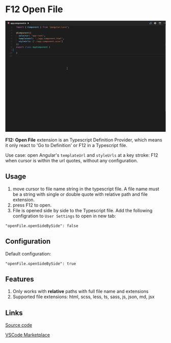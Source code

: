 # F12 Open File

![F12 Open File](./f12.gif)

**F12: Open File** extension is an Typescript Definition Provider, which means it only react to 'Go to Definition' or F12 in a Typescript file.

Use case: open Angular's `templateUrl` and `styleUrls` at a key stroke: F12 when cursor is within the url quotes, without any configuration.

## Usage

1.  move cursor to file name string in the typescript file. A file name must be a string with single or double quote with relative path and file extension.
2.  press F12 to open.
3.  File is opened side by side to the Typescript file. Add the following configration to `User Settings` to open in new tab:

```
"openFile.openSideBySide": false
```

## Configuration

Default configuration:

```
"openFile.openSideBySide": true
```

## Features

1.  Only works with **relative** paths with full file name and extensions
1.  Supported file extensions: html, scss, less, ts, sass, js, json, md, jsx

## Links

[Source code](https://github.com/rexebin/F12-Open-File)

[VSCode Marketplace](https://marketplace.visualstudio.com/items?itemName=rexebin.f12-open-file)
